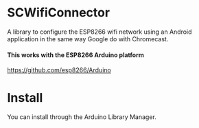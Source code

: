 # SCWifiConnector
A library to configure the ESP8266 wifi network using an Android application in the same way Google do with Chromecast.

#### This works with the ESP8266 Arduino platform
https://github.com/esp8266/Arduino

# Install

You can install through the Arduino Library Manager.